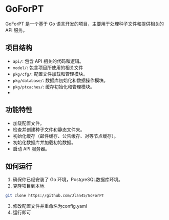 # GoForPT

GoForPT 是一个基于 Go 语言开发的项目，主要用于处理种子文件和提供相关的 API 服务。

## 项目结构

- `api/`: 包含 API 相关的代码和逻辑。
- `model/`: 包含项目所使用的相关文件
- `pkg/cfg/`: 配置文件加载和管理模块。
- `pkg/database/`: 数据库初始化和数据操作模块。
- `pkg/ptcaches/`: 缓存初始化和管理模块。
- 

## 功能特性

- 加载配置文件。
- 检查并创建种子文件和静态文件夹。
- 初始化缓存（邮件缓存、公告缓存、对等节点缓存）。
- 初始化数据库并加载初始数据。
- 启动 API 服务器。

## 如何运行

1. 确保你已经安装了 Go 环境，PostgreSQL数据库环境。
2. 克隆项目到本地
```bash
git clone https://github.com/Jlan45/GoForPT
```
3. 修改配置文件并重命名为config.yaml
4. 运行即可